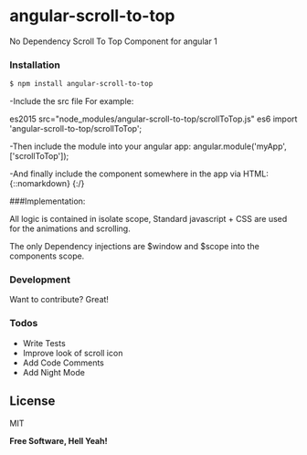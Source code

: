 # angular-scroll-to-top
No Dependency Scroll To Top Component for angular 1

### Installation

```sh
$ npm install angular-scroll-to-top
```

-Include the src file
For example:

es2015
src="node_modules/angular-scroll-to-top/scrollToTop.js"
es6
import 'angular-scroll-to-top/scrollToTop';

-Then include the module into your angular app:
angular.module('myApp',['scrollToTop']);

-And finally include the component somewhere in the app via HTML:
{::nomarkdown}
<scroll-to-top></scroll-to-top>
{:/}

###Implementation:

All logic is contained in isolate scope,
Standard javascript + CSS are used for the animations and scrolling.

The only Dependency injections are $window and $scope into the components scope.

### Development

Want to contribute? Great!

### Todos

 - Write Tests
 - Improve look of scroll icon
 - Add Code Comments
 - Add Night Mode

License
----

MIT

**Free Software, Hell Yeah!**